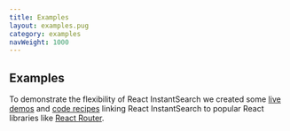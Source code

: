 ```yaml
---
title: Examples
layout: examples.pug
category: examples
navWeight: 1000
---
```


## Examples

To demonstrate the flexibility of React InstantSearch we created some [live demos](examples/Demos.html) and [code recipes](examples/Recipes.html) linking React InstantSearch to popular React libraries like [React Router](https://github.com/ReactTraining/react-router).
